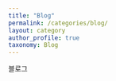 ```yaml
---
title: "Blog"
permalink: /categories/blog/
layout: category
author_profile: true
taxonomy: Blog
---
```


블로그

